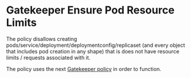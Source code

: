 # Gatekeeper Ensure Pod Resource Limits

The policy disallows creating pods/service/deployment/deploymentconfig/replicaset (and every object that includes pod creation in any shape) that is does not have resource limits / requests associated with it.

The policy uses the next [Gatekeeper policy](../../../open-policy-agent/resource-exhaustion/pod-resource-limits) in order to function.